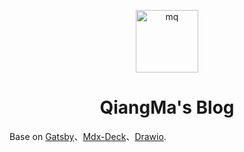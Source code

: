 <p align="center">
  <a href="https://mqjd.github.io">
    <img alt="mq" src="./static/favicon.ico" width="100" />
  </a>
</p>
<h1 align="center">
  QiangMa's Blog
</h1>

Base on [Gatsby](https://www.gatsbyjs.com)、[Mdx-Deck](https://github.com/jxnblk/mdx-deck)、[Drawio](https://github.com/jgraph/drawio).